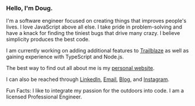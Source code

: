 ### Hello, I'm Doug.

I'm a software engineer focused on creating things that improves people's lives. I love JavaScript above all else. I take pride in problem-solving and have a knack for finding the tiniest bugs that drive many crazy. I believe simplicity produces the best code.

I am currently working on adding additional features to [Trailblaze](https://github.com/dougschallmoser/trailblaze) as well as gaining experience with TypeScript and Node.js.

The best way to find out all about me is my [personal website](https://www.dougschallmoser.com/).

I can also be reached through [LinkedIn](https://www.linkedin.com/in/doug-schallmoser/), [Email](mailto:dougschallmoser@gmail.com), [Blog](https://dougschallmoser.medium.com/), and [Instagram](https://www.instagram.com/illbehiking/).

Fun Facts: I like to integrate my passion for the outdoors into code. I am a licensed Professional Engineer.
